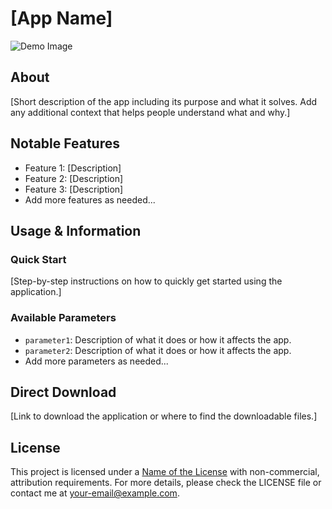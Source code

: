 # [App Name]

![Demo Image](path/to/demo-image.png)

## About

[Short description of the app including its purpose and what it solves. Add any additional context that helps people understand what and why.]

## Notable Features

- Feature 1: [Description]
- Feature 2: [Description]
- Feature 3: [Description]
- Add more features as needed...

## Usage & Information

### Quick Start

[Step-by-step instructions on how to quickly get started using the application.]

### Available Parameters

- `parameter1`: Description of what it does or how it affects the app.
- `parameter2`: Description of what it does or how it affects the app.
- Add more parameters as needed...

## Direct Download

[Link to download the application or where to find the downloadable files.]

## License

This project is licensed under a [Name of the License](URL-to-license) with non-commercial, attribution requirements. For more details, please check the LICENSE file or contact me at [your-email@example.com](mailto:your-email@example.com).
